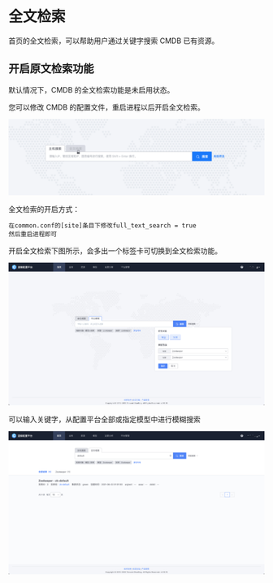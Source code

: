 # 全文检索

首页的全文检索，可以帮助用户通过关键字搜索 CMDB 已有资源。

## 开启原文检索功能

默认情况下，CMDB 的全文检索功能是未启用状态。

您可以修改 CMDB 的配置文件，重启进程以后开启全文检索。

![image-20220510121057604](media/Fulltext_unactive.png)

全文检索的开启方式：

```bash
在common.conf的[site]条目下修改full_text_search = true
然后重启进程即可
```

开启全文检索下图所示，会多出一个标签卡可切换到全文检索功能。

![image-20220510121145216](media/image-20220510121145216.png)

可以输入关键字，从配置平台全部或指定模型中进行模糊搜索

![image-20220510121318539](media/image-20220510121318539.png)
